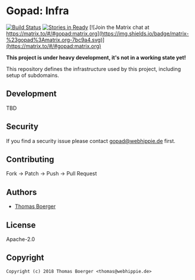 # Gopad: Infra

[![Build Status](http://github.dronehippie.de/api/badges/gopad/gopad-infra/status.svg)](http://github.dronehippie.de/gopad/gopad-infra)
[![Stories in Ready](https://badge.waffle.io/gopad/gopad-api.svg?label=ready&title=Ready)](http://waffle.io/gopad/gopad-api)
[![Join the Matrix chat at https://matrix.to/#/#gopad:matrix.org](https://img.shields.io/badge/matrix-%23gopad%3Amatrix.org-7bc9a4.svg)](https://matrix.to/#/#gopad:matrix.org)

**This project is under heavy development, it's not in a working state yet!**

This repository defines the infrastructure used by this project, including setup of subdomains.


## Development

TBD


## Security

If you find a security issue please contact gopad@webhippie.de first.


## Contributing

Fork -> Patch -> Push -> Pull Request


## Authors

* [Thomas Boerger](https://github.com/tboerger)


## License

Apache-2.0


## Copyright

```
Copyright (c) 2018 Thomas Boerger <thomas@webhippie.de>
```
